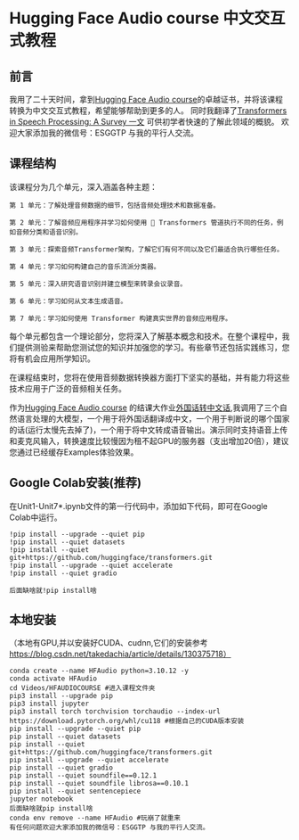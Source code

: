 # Hugging Face Audio course 中文交互式教程
## 前言
我用了二十天时间，拿到[Hugging Face Audio course](https://huggingface.co/learn/audio-course/chapter0/introduction)的卓越证书，并将该课程转换为中文交互式教程，希望能够帮助到更多的人。
同时我翻译了[Transformers in Speech Processing: A Survey 一文](https://s0tiijs5zp.feishu.cn/docx/WE4Jd12DaonhAUx48BScs1wBn5d?from=from_copylink) 可供初学者快速的了解此领域的概貌。
欢迎大家添加我的微信号：ESGGTP 与我的平行人交流。

## 课程结构
该课程分为几个单元，深入涵盖各种主题：

    第 1 单元：了解处理音频数据的细节，包括音频处理技术和数据准备。

    第 2 单元：了解音频应用程序并学习如何使用 🤗 Transformers 管道执行不同的任务，例如音频分类和语音识别。

    第 3 单元：探索音频Transformer架构，了解它们有何不同以及它们最适合执行哪些任务。

    第 4 单元：学习如何构建自己的音乐流派分类器。

    第 5 单元：深入研究语音识别并建立模型来转录会议录音。

    第 6 单元：学习如何从文本生成语音。

    第 7 单元：学习如何使用 Transformer 构建真实世界的音频应用程序。

每个单元都包含一个理论部分，您将深入了解基本概念和技术。在整个课程中，我们提供测验来帮助您测试您的知识并加强您的学习。有些章节还包括实践练习，您将有机会应用所学知识。

在课程结束时，您将在使用音频数据转换器方面打下坚实的基础，并有能力将这些技术应用于广泛的音频相关任务。

作为[Hugging Face Audio course](https://huggingface.co/learn/audio-course/chapter0/introduction) 的结课大作业[外国话转中文话](https://huggingface.co/spaces/zongxiao/speech-to-speech),我调用了三个自然语言处理的大模型，一个用于将外国话翻译成中文，一个用于判断说的哪个国家的话(运行太慢先去掉了)，一个用于将中文转成语音输出。演示同时支持语音上传和麦克风输入，转换速度比较慢因为租不起GPU的服务器（支出增加20倍），建议您通过已经缓存Examples体验效果。

## Google Colab安装(推荐)
在Unit1-Unit7*.ipynb文件的第一行代码中，添加如下代码，即可在Google Colab中运行。
```
!pip install --upgrade --quiet pip
!pip install --quiet datasets
!pip install --quiet git+https://github.com/huggingface/transformers.git
!pip install --upgrade --quiet accelerate
!pip install --quiet gradio

后面缺啥就!pip install啥

```
## 本地安装
（本地有GPU,并以安装好CUDA、cudnn,它们的安装参考 https://blog.csdn.net/takedachia/article/details/130375718）
```
conda create --name HFAudio python=3.10.12 -y
conda activate HFAudio
cd Videos/HFAUDIOCOURSE #进入课程文件夹
pip3 install --upgrade pip
pip3 install jupyter
pip3 install torch torchvision torchaudio --index-url https://download.pytorch.org/whl/cu118 #根据自己的CUDA版本安装
pip install --upgrade --quiet pip
pip install --quiet datasets
pip install --quiet git+https://github.com/huggingface/transformers.git
pip install --upgrade --quiet accelerate
pip install --quiet gradio
pip install --quiet soundfile==0.12.1
pip install --quiet soundfile librosa==0.10.1
pip install --quiet sentencepiece
jupyter notebook
后面缺啥就pip install啥
conda env remove --name HFAudio #玩崩了就重来
有任何问题欢迎大家添加我的微信号：ESGGTP 与我的平行人交流。
